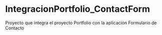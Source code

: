 # IntegracionPortfolio_ContactForm
Proyecto que integra el proyecto Portfolio con la aplicacion Formulario de Contacto
